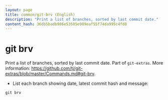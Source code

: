 ```yaml
---
layout: page
title: common/git-brv (English)
description: "Print a list of branches, sorted by last commit date."
content_hash: 36db5badb986e53505e989eaf55f74da995c4fd8
---
```

# git brv

Print a list of branches, sorted by last commit date.
Part of `git-extras`.
More information: <https://github.com/tj/git-extras/blob/master/Commands.md#git-brv>.

- List each branch showing date, latest commit hash and message:

`git brv`
